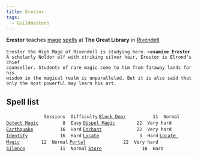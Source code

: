 ```yaml
---
title: Erestor
tags:
  - Guildmasters
---
```

**Erestor** teaches [mage](mage "wikilink") [spells](spell "wikilink")
at **The Great Library** in [Rivendell](Rivendell "wikilink").

`Erestor the High Mage of Rivendell is studying here.`
`>`**`examine Erestor`**
`A scholarly Noldor elf with striking silver hair, Erestor is Elrond's chief`
`counsellor. Students of rare magic come to him from faraway lands for his`
`wisdom in the magical realm is unparalleled. But it is also said that`
`only the most powerful may learn his art.`

## Spell list

`              Sessions  Difficulty`
[`Block Door`](Block_Door "wikilink")`          11  Normal`
[`Detect Magic`](Detect_Magic "wikilink")`         8  Easy`
[`Dispel Magic`](Dispel_Magic "wikilink")`        22  Very hard`
[`Earthquake`](Earthquake "wikilink")`          16  Hard`
[`Enchant`](Enchant "wikilink")`             22  Very hard`
[`Identify`](Identify "wikilink")`            16  Hard`
[`Locate`](Locate "wikilink")`               3  Hard`
[`Locate Magic`](Locate_Magic "wikilink")`        12  Normal`
[`Portal`](Portal "wikilink")`              22  Very hard`
[`Silence`](Silence "wikilink")`             11  Normal`
[`Store`](Store "wikilink")`               16  Hard`
